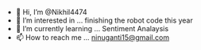 - 👋 Hi, I’m @Nikhil4474
- 👀 I’m interested in ... finishing the robot code this year
- 🌱 I’m currently learning ... Sentiment Analaysis
- 📫 How to reach me ... ninuganti15@gmail.com

<!---
Nikhil4474/Nikhil4474 is a ✨ special ✨ repository because its `README.md` (this file) appears on your GitHub profile.
You can click the Preview link to take a look at your changes.
--->
